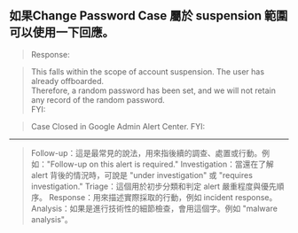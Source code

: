 ## 如果Change Password Case 屬於 suspension 範圍 可以使用一下回應。

> Response: 

> This falls within the scope of account suspension. The user has already offboarded.  
> Therefore, a random password has been set, and we will not retain any record of the random password.  
> FYI: 

> Case Closed in Google Admin Alert Center.
> FYI:


----------------------------------------------------------------------------------------------------
> Follow-up：這是最常見的說法，用來指後續的調查、處置或行動。例如："Follow-up on this alert is required."
> Investigation：當還在了解 alert 背後的情況時，可說是 "under investigation" 或 "requires investigation."
> Triage：這個用於初步分類和判定 alert 嚴重程度與優先順序。
> Response：用來描述實際採取的行動，例如 incident response。
> Analysis：如果是進行技術性的細節檢查，會用這個字。例如 "malware analysis"。

